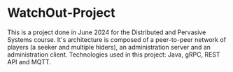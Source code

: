 # WatchOut-Project
This is a project done in June 2024 for the Distributed and Pervasive Systems course. It's architecture is composed of a peer-to-peer network of players (a seeker and multiple hiders), an administration server and an administration client. Technologies used in this project: Java, gRPC, REST API and MQTT.
